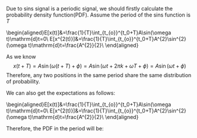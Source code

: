Due to sins signal is a periodic signal, we should firstly calculate the probability density function(PDF). Assume the period of the sins function is $T$

\begin{aligned}E[x(t)]&=\frac{1}{T}\int_{t_{o}}^{t_0+T}A\sin(\omega t)\mathrm{d}t=0\\
E[x^{2(t)}]&=\frac{1}{T}\int_{t_{o}}^{t_0+T}A^{2}\sin^{2}(\omega t)\mathrm{d}t=\frac{A^{2}}{2}\\
\end{aligned} 

As we know 
$$x(t+T)=A\sin(\omega(t+T)+\phi)=A\sin(\omega t+2\pi k +\omega T+\phi)=A\sin(\omega t+\phi)$$
Therefore, any two positions in the same period share the same distribution of probability.

We can also get the expectations as follows:

\begin{aligned}E[x(t)]&=\frac{1}{T}\int_{t_{o}}^{t_0+T}A\sin(\omega t)\mathrm{d}t=0\\
E[x^{2(t)}]&=\frac{1}{T}\int_{t_{o}}^{t_0+T}A^{2}\sin^{2}(\omega t)\mathrm{d}t=\frac{A^{2}}{2}\\
\end{aligned} 

Therefore, the PDF in the period will be:
